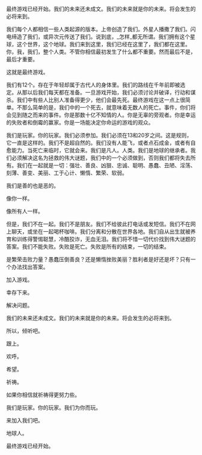 最终游戏已经开始。我们的未来还未成文。我们的未来就是你的未来。将会发生的必将来到。

我们每个人都相信一些人类起源的版本。上帝创造了我们。外星人播撒了我们。闪电缔造了我们，或异次元传送了我们。说到底，_怎样_都无所谓。我们拥有这个星球，这个世界，这个地球。我们来到这里，我们已经在这里了，我们都在这里。你，我，我们，整个人类。不管你相信最初发生了什么都不重要。然而最后不是，最后才重要。

这就是最终游戏。

我们有12个。存在于年轻却属于古代人的身体里。我们的路线在千年前即被选定。从那以后我们每天都在准备。一旦游戏开始，我们必须讨论并破译，行动和谋杀。我们中有些人比别人准备得更少，他们会最先死。最终游戏在这一点上很简单。不那么简单的是，我们中的一个死去，就意味着无数人的死亡。事件，你们将会见到随之而来的事件。你是那数十亿不知情的人。你是无辜的旁观者。你是幸运的失败者和倒霉的赢家。你是一场能决定你命运的游戏的观众。

我们是玩家。你的玩家。我们必须参加。我们必须在13和20岁之间。这是规则，它一直是这样的。我们不是超自然的。我们没有人能飞，或者点石成金，或者有自愈能力。当死亡来临时，它就会来。我们是凡人。人类。我们是地球的继承者。我们必须解决这名为拯救的伟大谜题，我们中的一个必须做到，否则我们都将失去所有。我们在一起就是一切：强壮、善良、凶狠、忠诚、聪明、愚蠢、丑陋、淫荡、刻薄、善变、美丽、工于心计、懒惰、繁荣、软弱。

我们是善的也是恶的。

像你一样。

像所有人一样。

但是，我们不在一起。我们不是朋友。我们不给彼此打电话或发短信。我们不在网上聊天，或坐在一起喝杯咖啡。我们分离和分散在世界各地。我们自从出生就被养育和训练得警惕聪慧，冷酷狡诈，无血无泪。我们将不惜一切代价找到伟大谜题的答案。我们不能失败。失败是死亡。失败是所有的结束，一切的结束。

是繁荣击败力量？愚蠢压倒善良？还是懒惰挫败美丽？胜利者是好还是坏？只有一个办法找出答案。

加入游戏。

幸存下来。

解决问题。

我们的未来还未成文。我们的未来就是你的未来。将会发生的必将来到。

所以，倾听吧。

跟上。

欢呼。

希望。

祈祷。

如果你相信就祈祷得更努力些。

我们是玩家。你的玩家。我们为你而玩。

来加入我们吧。

地球人。

最终游戏已经开始。

